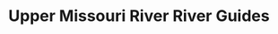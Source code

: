 ---
title: "Upper Missouri River River Guides"
url: /fort-benton/upper-missouri-river-river-guides/
shop: Reisebüro
---